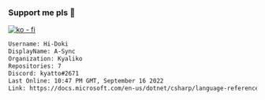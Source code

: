 ### Support me pls 🙏

[![ko - fi](https://ko-fi.com/img/githubbutton_sm.svg)](https://ko-fi.com/O5O4D6DP7)

  ```txt
  Username: Hi-Doki
  DisplayName: A-Sync
  Organization: Kyaliko
  Repositories: 7
  Discord: kyatto#2671
  Last Online: 10:47 PM GMT, September 16 2022
  Link: https://docs.microsoft.com/en-us/dotnet/csharp/language-reference/keywords/async
  ```       